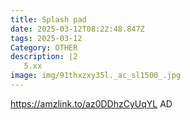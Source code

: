 ```yaml
---
title: Splash pad
date: 2025-03-12T08:22:48.847Z
tags: 2025-03-12
Category: OTHER
description: |2
   5.xx
image: img/91thxzxy35l._ac_sl1500_.jpg
---
```

https://amzlink.to/az0DDhzCyUqYL
AD